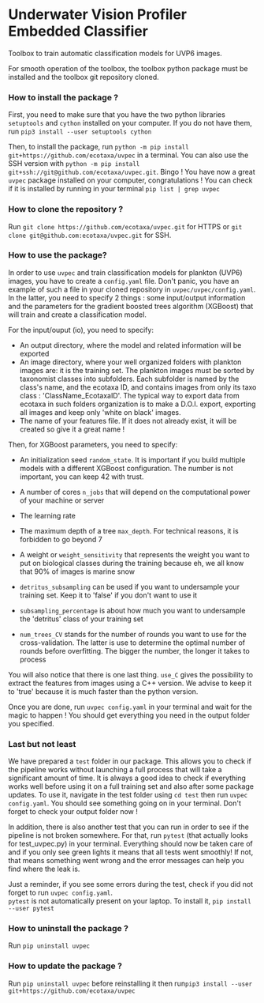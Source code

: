 # Underwater Vision Profiler Embedded Classifier

Toolbox to train automatic classification models for UVP6 images.

For smooth operation of the toolbox, the toolbox python package must be installed and the toolbox git repository cloned.

### How to install the package ?

First, you need to make sure that you have the two python libraries `setuptools` and `cython` installed on your computer. If you do not have them, run `pip3 install --user setuptools cython`

Then, to install the package, run `python -m pip install git+https://github.com/ecotaxa/uvpec` in a terminal. You can also use the SSH version with `python -m pip install git+ssh://git@github.com/ecotaxa/uvpec.git`.
Bingo ! You have now a great `uvpec` package installed on your computer, congratulations ! You can check if it is installed by running in your terminal `pip list | grep uvpec`

### How to clone the repository ?

Run `git clone https://github.com/ecotaxa/uvpec.git` for HTTPS or 
`git clone git@github.com:ecotaxa/uvpec.git` for SSH.

### How to use the package?

In order to use `uvpec` and train classification models for plankton (UVP6) images, you have to create a `config.yaml` file. Don't panic, you have an example of such a file in your cloned repository in `uvpec/uvpec/config.yaml`. In the latter, you need to specify 2 things : some input/output information and the parameters for the gradient boosted trees algorithm (XGBoost) that will train and create a classification model.

For the input/ouput (io), you need to specify:
  - An output directory, where the model and related information will be exported
  - An image directory, where your well organized folders with plankton images are: it is the training set. The plankton images must be sorted by taxonomist classes into subfolders. Each subfolder is named by the class's name, and the ecotaxa ID, and contains images from only its taxo class : 'ClassName_EcotaxaID'. The typical way to export data from ecotaxa in such folders organization is to make a D.O.I. export, exporting all images and keep only 'white on black' images.
  - The name of your features file. If it does not already exist, it will be created so give it a great name !

Then, for XGBoost parameters, you need to specify:
  - An initialization seed `random_state`. It is important if you build multiple models with a different XGBoost configuration. The number is not important, you can keep 42 with trust.

  - A number of cores `n_jobs` that will depend on the computational power of your machine or server
  - The learning rate
  - The maximum depth of a tree `max_depth`. For technical reasons, it is forbidden to go beyond 7
  - A weight or `weight_sensitivity` that represents the weight you want to put on biological classes during the training because eh, we all know that 90% of images is marine snow
  - `detritus_subsampling` can be used if you want to undersample your training set. Keep it to 'false' if you don't want to use it
  - `subsampling_percentage` is about how much you want to undersample the 'detritus' class of your training set
  - `num_trees_CV` stands for the number of rounds you want to use for the cross-validation. The latter is use to determine the optimal number of rounds before overfitting. The bigger the number, the longer it takes to process

You will also notice that there is one last thing. `use_C` gives the possibility to extract the features from images using a C++ version. We advise to keep it to 'true' because it is much faster than the python version.

Once you are done, run `uvpec config.yaml` in your terminal and wait for the magic to happen ! You should get everything you need in the output folder you specified. 

### Last but not least

We have prepared a `test` folder in our package. This allows you to check if the pipeline works without launching a full process that will take a significant amount of time. It is always a good idea to check if everything works well before using it on a full training set and also after some package updates. To use it,
navigate in the test folder using `cd test` then run `uvpec config.yaml`. You should see something going on in your terminal. Don't forget to check your output folder now !

In addition, there is also another test that you can run in order to see if the pipeline is not broken somewhere. For that,  run `pytest` (that actually looks for test_uvpec.py) in your terminal. Everything should now be taken care of and if you only see green lights it means that all tests went smoothly! If not, that means something went wrong and the error messages can help you find where the leak is. 

Just a reminder, if you see some errors during the test, check if you did not forget to run `uvpec config.yaml`.  
`pytest` is not automatically present on your laptop. To install it, `pip install --user pytest`

### How to uninstall the package ?

Run `pip uninstall uvpec`

### How to update the package ?
Run `pip uninstall uvpec` before reinstalling it then run`pip3 install --user git+https://github.com/ecotaxa/uvpec`
